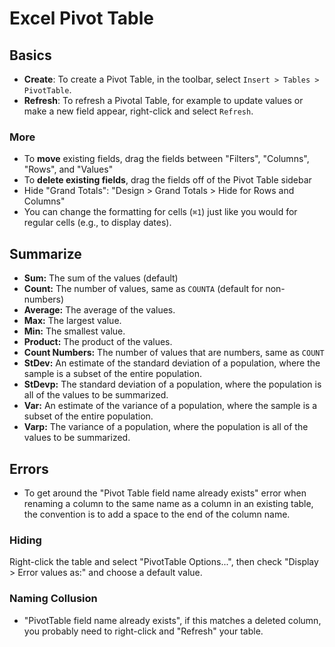 # Excel Pivot Table

## Basics

- **Create**: To create a Pivot Table, in the toolbar, select `Insert > Tables > PivotTable`.
- **Refresh**: To refresh a Pivotal Table, for example to update values or make a new field appear, right-click and select `Refresh`.

### More

- To **move** existing fields, drag the fields between "Filters", "Columns", "Rows", and "Values"
- To **delete existing fields**, drag the fields off of the Pivot Table sidebar
- Hide "Grand Totals": "Design > Grand Totals > Hide for Rows and Columns"
- You can change the formatting for cells  (`⌘1`) just like you would for regular cells (e.g., to display dates).

## Summarize

- **Sum:** The sum of the values (default)
- **Count:** The number of values, same as `COUNTA` (default for non-numbers)
- **Average:** The average of the values.
- **Max:** The largest value.
- **Min:** The smallest value.
- **Product:** The product of the values.
- **Count Numbers:** The number of values that are numbers, same as `COUNT`
- **StDev:** An estimate of the standard deviation of a population, where the sample is a subset of the entire population.
- **StDevp:** The standard deviation of a population, where the population is all of the values to be summarized.
- **Var:** An estimate of the variance of a population, where the sample is a subset of the entire population.
- **Varp:** The variance of a population, where the population is all of the values to be summarized.

## Errors

- To get around the "Pivot Table field name already exists" error when renaming a column to the same name as a column in an existing table, the convention is to add a space to the end of the column name.

### Hiding

Right-click the table and select "PivotTable Options...", then check "Display > Error values as:" and choose a default value.

### Naming Collusion

- "PivotTable field name already exists", if this matches a deleted column, you probably need to right-click and "Refresh" your table.
